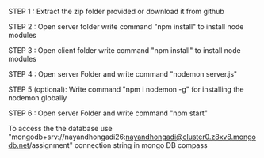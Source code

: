 STEP 1 : Extract the zip folder provided or download it from github

STEP 2 : Open server folder write command "npm install"  to install node modules

STEP 3 : Open client folder write command "npm install" to install node modules

STEP 4 : Open server Folder and write command "nodemon server.js"

STEP 5 (optional): Write command "npm i nodemon -g" for installing the nodemon globally  

STEP 6 : Open server Folder and write command "npm start"


To access the the database use "mongodb+srv://nayandhongadi26:nayandhongadi@cluster0.z8xv8.mongodb.net/assignment"  connection string in mongo DB compass
